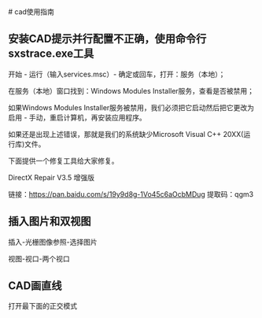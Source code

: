 <TOC />
# cad使用指南

## 安装CAD提示并行配置不正确，使用命令行sxstrace.exe工具

开始 - 运行（输入services.msc）- 确定或回车，打开：服务（本地）；

在服务（本地）窗口找到：Windows Modules Installer服务，查看是否被禁用；

如果Windows Modules Installer服务被禁用，我们必须把它启动然后把它更改为启用 - 手动，重启计算机，再安装应用程序。

如果还是出现上述错误，那就是我们的系统缺少Microsoft Visual C++ 20XX(运行库)文件。

下面提供一个修复工具给大家修复。

DirectX Repair V3.5 增强版

链接：https://pan.baidu.com/s/19y9d8g-1Vo45c6aOcbMDug 
提取码：qgm3

## 插入图片和双视图

插入-光栅图像参照-选择图片

视图-视口-两个视口



## CAD画直线

打开最下面的正交模式